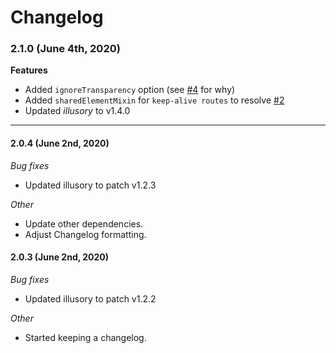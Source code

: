 # Changelog

### 2.1.0 (June 4th, 2020)

**Features**
- Added `ignoreTransparency` option (see [#4](https://github.com/justintaddei/v-shared-element/issues/4) for why)
- Added `sharedElementMixin` for `keep-alive routes` to resolve [#2](https://github.com/justintaddei/v-shared-element/issues/2)
- Updated *illusory* to v1.4.0

---

#### 2.0.4 (June 2nd, 2020)

*Bug fixes*
- Updated illusory to patch v1.2.3

*Other*
- Update other dependencies.
- Adjust Changelog formatting.

#### 2.0.3 (June 2nd, 2020)

*Bug fixes*
- Updated illusory to patch v1.2.2  

*Other*
- Started keeping a changelog. 
